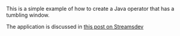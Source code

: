 This is a simple example of how to create a Java operator that has a tumbling window.

The application is discussed in [this post on Streamsdev](https://developer.ibm.com/streamsdev/2014/06/02/tip-week-may-26/)
